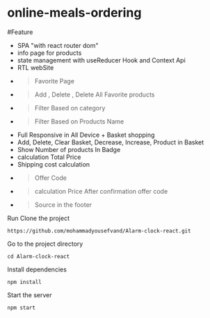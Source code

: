 # online-meals-ordering

#Feature
 + SPA "with react router dom"
+ info page for products
+ state management with useReducer Hook and Context Api
+ RTL webSite
 + > Favorite Page
 + > Add , Delete , Delete All Favorite products
+ > Filter Based on category
+ > Filter Based on Products Name
+ Full Responsive in All Device
+‌ Basket shopping
+ Add, Delete, Clear Basket, Decrease, Increase, Product in Basket
+ Show Number of products In Badge
+ calculation Total Price
+ Shipping cost calculation
+ > Offer Code
+ > calculation Price After confirmation offer code
+ >  Source in the footer

Run
Clone the project
```
https://github.com/mohammadyousefvand/Alarm-clock-react.git
```
Go to the project directory
```
cd Alarm-clock-react
```
Install dependencies
```
npm install
```
Start the server
```
npm start
```
